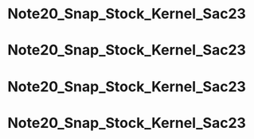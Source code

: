 # Note20_Snap_Stock_Kernel_Sac23
# Note20_Snap_Stock_Kernel_Sac23
# Note20_Snap_Stock_Kernel_Sac23
# Note20_Snap_Stock_Kernel_Sac23
